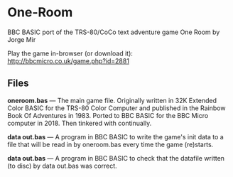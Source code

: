 # One-Room
BBC BASIC port of the TRS-80/CoCo text adventure game One Room by Jorge Mir

Play the game in-browser (or download it): http://bbcmicro.co.uk/game.php?id=2881

## Files
**oneroom.bas** — The main game file. Originally written in 32K Extended Color BASIC for the TRS-80 Color Computer and published in the Rainbow Book Of Adventures in 1983. Ported to BBC BASIC for the BBC Micro computer in 2018. Then tinkered with continually.

**data out.bas** — A program in BBC BASIC to write the game's init data to a file that will be read in by oneroom.bas every time the game (re)starts.

**data out.bas** — A program in BBC BASIC to check that the datafile written (to disc) by data out.bas was correct.
